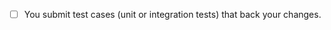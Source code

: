 <!--

Thank you for proposing a pull request. This template will guide you through the essential steps necessary for a pull request.
Make sure that:

-->
- [ ] You submit test cases (unit or integration tests) that back your changes.
